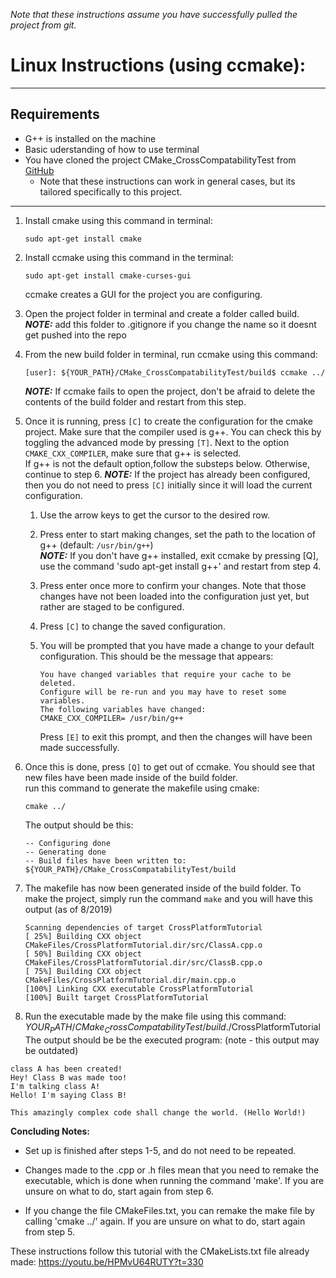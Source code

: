 *Note that these instructions assume you have successfully pulled the project from git.*

# Linux Instructions (using ccmake):

---
## Requirements
  * G++ is installed on the machine
  * Basic uderstanding of how to use terminal
  * You have cloned the project CMake_CrossCompatabilityTest from [GitHub](https://github.com/cathysandstrom/CMake_CrossCompatabilityTest)
	- Note that these instructions can work in general cases, but its tailored specifically to this project. 
----

1.  Install cmake using this command in terminal:
    ```
    sudo apt-get install cmake
    ```
    
2.  Install ccmake using this command in the terminal:
    ```
    sudo apt-get install cmake-curses-gui
    ```
	ccmake creates a GUI for the project you are configuring.

3.  Open the project folder in terminal and create a folder called build.  
	***NOTE:*** add this folder to .gitignore if you change the name so it doesnt get pushed into the repo 

4.  From the new build folder in terminal, run ccmake using this command:
    ```
    [user]: ${YOUR_PATH}/CMake_CrossCompatabilityTest/build$ ccmake ../
    ```
    ***NOTE:*** If ccmake fails to open the project, don't be afraid to delete the contents of the build folder and restart from this step.

5.  Once it is running, press `[C]` to create the configuration for the cmake project.
Make sure that the compiler used is g++. You can check this by toggling the advanced mode by pressing `[T]`. Next to the option `CMAKE_CXX_COMPILER`, make sure that g++ is selected.  
If g++ is not the default option,follow the substeps below. Otherwise, continue to step 6. 
***NOTE:*** If the project has already been configured, then you do not need to press `[C]` initially since it will load the current configuration.  
	 1. Use the arrow keys to get the cursor to the desired row.  

	 2.	Press enter to start making changes, set the path to the location of g++ (default: `/usr/bin/g++`)  
        ***NOTE:*** If you don't have g++ installed, exit ccmake by pressing [Q], use the command 'sudo apt-get install g++' and restart from step 4. 

	 3.	Press enter once more to confirm your changes. Note that those changes have not been loaded into the configuration just yet, but rather are staged to be configured.     

	 4. Press `[C]` to change the saved configuration. 

	 5. You will be prompted that you have made a change to your default configuration. This should be the message that appears:
         ```
         You have changed variables that require your cache to be deleted.
         Configure will be re-run and you may have to reset some variables.
         The following variables have changed:
         CMAKE_CXX_COMPILER= /usr/bin/g++
         ```
     	Press `[E]` to exit this prompt, and then the changes will have been made successfully. 

6.  Once this is done, press `[Q]` to get out of ccmake. 
    You should see that new files have been made inside of the build folder.  
    run this command to generate the makefile using cmake:
    ```
    cmake ../
    ```   
	The output should be this:
    ```
    -- Configuring done
    -- Generating done
    -- Build files have been written to: ${YOUR_PATH}/CMake_CrossCompatabilityTest/build
    ```

7.  The makefile has now been generated inside of the build folder. 
To make the project, simply run the command `make` and you will have this output (as of 8/2019)
    ```
    Scanning dependencies of target CrossPlatformTutorial
    [ 25%] Building CXX object CMakeFiles/CrossPlatformTutorial.dir/src/ClassA.cpp.o
    [ 50%] Building CXX object CMakeFiles/CrossPlatformTutorial.dir/src/ClassB.cpp.o
    [ 75%] Building CXX object CMakeFiles/CrossPlatformTutorial.dir/main.cpp.o
    [100%] Linking CXX executable CrossPlatformTutorial
    [100%] Built target CrossPlatformTutorial
    ```
8.  Run the executable made by the make file using this command:
${YOUR_PATH}/CMake_CrossCompatabilityTest/build$./CrossPlatformTutorial 
The output should be be the executed program: (note - this output may be outdated)
```
class A has been created!
Hey! Class B was made too!
I'm talking class A!
Hello! I'm saying Class B!

This amazingly complex code shall change the world. (Hello World!)
```

**Concluding Notes:** 
-  Set up is finished after steps 1-5, and do not need to be repeated. 

-  Changes made to the .cpp or .h files mean that you need to remake the executable, 
which is done when running the command 'make'. If you are unsure on what to do, 
start again from step 6.

-  If you change the file CMakeFiles.txt, you can remake the make file by calling
'cmake ../' again. If you are unsure on what to do, start again from step 5.

These instructions follow this tutorial with the CMakeLists.txt file already made:
https://youtu.be/HPMvU64RUTY?t=330
